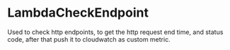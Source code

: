 # LambdaCheckEndpoint
Used to check http endpoints, to get the http request end time, and status code, after that push it to cloudwatch as custom metric.
